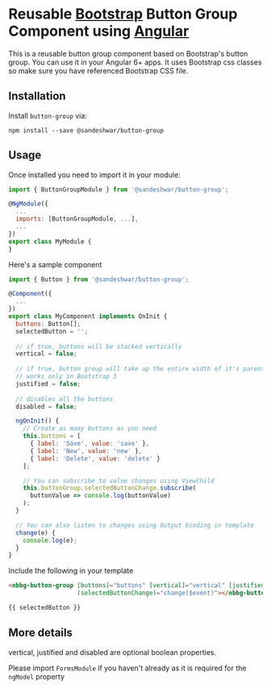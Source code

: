 #  Reusable [Bootstrap](https://getbootstrap.com/) Button Group Component using [Angular](http://angular.io/)

This is a reusable button group component based on Bootstrap's button group. You can use it in your Angular 6+ apps. It uses Bootstrap css classes so make sure you have referenced Bootstrap CSS file. 


## Installation
Install `button-group` via:
```shell
npm install --save @sandeshwar/button-group
```

## Usage

Once installed you need to import it in your module:
```js
import { ButtonGroupModule } from '@sandeshwar/button-group';

@NgModule({
  ...
  imports: [ButtonGroupModule, ...],
  ...
})
export class MyModule {
}
```

Here's a sample component
```js
import { Button } from '@sandeshwar/button-group';

@Component({
  ...
})
export class MyComponent implements OnInit {
  buttons: Button[];
  selectedButton = '';
  
  // if true, buttons will be stacked vertically
  vertical = false;
  
  // if true, button group will take up the entire width of it's parent element
  // works only in Bootstrap 3
  justified = false;
  
  // disables all the buttons
  disabled = false;

  ngOnInit() {
    // Create as many buttons as you need
    this.buttons = [
      { label: 'Save', value: 'save' },
      { label: 'New', value: 'new' },
      { label: 'Delete', value: 'delete' }
    ];

    // You can subscribe to value changes using ViewChild
    this.buttonGroup.selectedButtonChange.subscribe(
      buttonValue => console.log(buttonValue)
    );
  }

  // You can also listen to changes using Output binding in template
  change(e) {
    console.log(e);
  }
}
```

Include the following in your template
```html
<nbbg-button-group [buttons]="buttons" [vertical]="vertical" [justified]="justified" [disabled]="disabled" [(ngModel)]="selectedButton"
                   (selectedButtonChange)="change($event)"></nbbg-button-group>

{{ selectedButton }}
```

## More details
vertical, justified and disabled are optional boolean properties.

Please import `FormsModule` if you haven't already as it is required for the `ngModel` property
